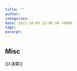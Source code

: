 ```yaml
---
title: ""
author: 
categories: 
date: 2022-10-09 22:06:50 +0800
tags: 
excerpt: 
---
```










## Misc

[[λ演算]]

